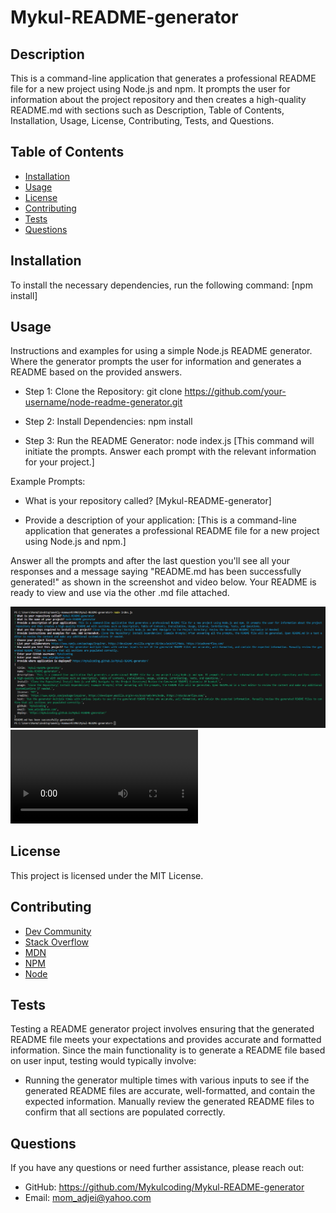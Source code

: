 # Mykul-README-generator

## Description
This is a command-line application that generates a professional README file for a new project using Node.js and npm. It prompts the user for information about the project repository and then creates a high-quality README.md with sections such as Description, Table of Contents, Installation, Usage, License, Contributing, Tests, and Questions.


## Table of Contents

- [Installation](#installation)
- [Usage](#usage)
- [License](#license)
- [Contributing](#contributing)
- [Tests](#tests)
- [Questions](#questions)

## Installation
To install the necessary dependencies, run the following command:
[npm install]

## Usage
Instructions and examples for using a simple Node.js README generator. Where the generator prompts the user for information and generates a README based on the provided answers.

- Step 1: Clone the Repository: git clone https://github.com/your-username/node-readme-generator.git

- Step 2: Install Dependencies: npm install

- Step 3: Run the README Generator: node index.js [This command will initiate the prompts. Answer each prompt with the relevant information for your project.]

Example Prompts:
- What is your repository called? [Mykul-README-generator]

- Provide a description of your application: [This is a command-line application that generates a professional README file for a new project using Node.js and npm.]

Answer all the prompts and after the last question you'll see all your responses and a message saying "README.md has been successfully generated!" as shown in the screenshot and video below. Your README is ready to view and use via the other .md file attached. 

![Screenshot](./assets/node.SS_2.PNG)
![Video](./assets/node-readme-gen-video.mp4)

## License

This project is licensed under the MIT License.

## Contributing
- [Dev Community](https://dev.to/)
- [Stack Overflow](https://stackoverflow.com/)
- [MDN](https://developer.mozilla.org/en-US/)
- [NPM](https://www.npmjs.com/package/inquirer)
- [Node](https://developer.mozilla.org/en-US/docs/Web/API/Node)

## Tests
Testing a README generator project involves ensuring that the generated README file meets your expectations and provides accurate and formatted information. Since the main functionality is to generate a README file based on user input, testing would typically involve:

- Running the generator multiple times with various inputs to see if the generated README files are accurate, well-formatted, and contain the expected information. Manually review the generated README files to confirm that all sections are populated correctly.

## Questions

If you have any questions or need further assistance, please reach out:

- GitHub: https://github.com/Mykulcoding/Mykul-README-generator
- Email: mom_adjei@yahoo.com
